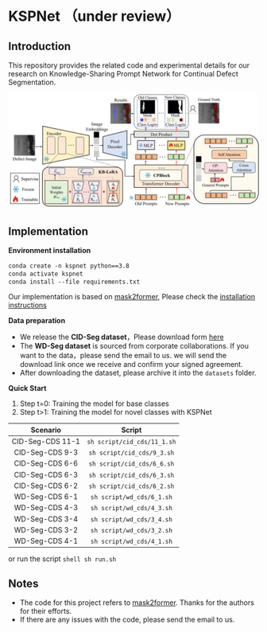 # **KSPNet** （under review）

## Introduction

This repository provides the related code and experimental details for our research on Knowledge-Sharing Prompt Network for Continual Defect Segmentation.

![KSPNet](figs/kspnet.png)

## Implementation

**Environment installation**

```shell
conda create -n kspnet python==3.8
conda activate kspnet
conda install --file requirements.txt
```

Our implementation is based on [mask2former](https://github.com/facebookresearch/Mask2Former), Please check the [installation instructions](https://github.com/facebookresearch/Mask2Former/blob/main/INSTALL.md) 

**Data preparation**

+ We release the **CID-Seg dataset**，Please download form [here](https://github.com/PEfang-CV/KSPNet/blob/main/CID-Seg.zip)
+ The **WD-Seg dataset** is sourced from corporate collaborations. If you want to the data，please send  the email to us. we will send the download link once we receive and confirm your signed agreement.
+ After downloading the dataset, please archive it into the `datasets` folder.

**Quick Start**
1. Step t=0: Training the model for base classes
2. Step t>1: Training the model for novel classes with KSPNet

|      Scenario      |            Script             |
|:------------------:|:-----------------------------:|
| CID-Seg-CDS 11-1 | `sh script/cid_cds/11_1.sh`   |
| CID-Seg-CDS 9-3 | `sh script/cid_cds/9_3.sh`  |
| CID-Seg-CDS 6-6 | `sh script/cid_cds/6_6.sh`  |
| CID-Seg-CDS 6-3 | `sh script/cid_cds/6_3.sh`   |
| CID-Seg-CDS 6-2 | `sh script/cid_cds/6_2.sh`   |
| WD-Seg-CDS 6-1 | `sh script/wd_cds/6_1.sh`   |
| WD-Seg-CDS 4-3 | `sh script/wd_cds/4_3.sh`   |
| WD-Seg-CDS 3-4 | `sh script/wd_cds/3_4.sh`  |
| WD-Seg-CDS 3-2 | `sh script/wd_cds/3_2.sh`              |
| WD-Seg-CDS 4-1 | `sh script/wd_cds/4_1.sh`  |

or run the script
    ```shell
    sh run.sh
    ```

## Notes

+ The code for this project refers to [mask2former](https://github.com/facebookresearch/Mask2Former). Thanks for the authors for their efforts.
+ If there are any issues with the code, please  send the email  to us.

